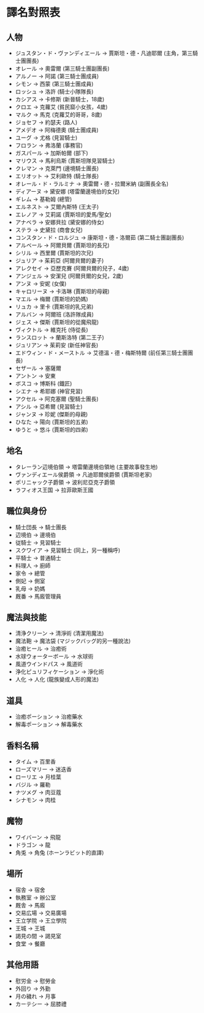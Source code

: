 # 譯名對照表

## 人物
- ジュスタン・ド・ヴァンディエール → 賈斯坦・德・凡迪耶爾 (主角，第三騎士團團長)
- オレール → 奧雷爾 (第三騎士團副團長)
- アルノー → 阿諾 (第三騎士團成員)
- シモン → 西蒙 (第三騎士團成員)
- ロッシュ → 洛許 (騎士小隊隊長)
- カシアス → 卡修斯 (新晉騎士，18歲)
- クロエ → 克蘿艾 (貧民窟小女孩，4歲)
- マルク → 馬克 (克蘿艾的哥哥，8歲)
- ジョセフ → 約瑟夫 (路人)
- アメデオ → 阿梅德奧 (騎士團成員)
- ユーグ → 尤格 (見習騎士)
- フロラン → 弗洛蘭 (事務官)
- ガスパール → 加斯帕爾 (部下)
- マリウス → 馬利烏斯 (賈斯坦隊見習騎士)
- クレマン → 克萊門 (邊境騎士團長)
- エリオット → 艾利歐特 (騎士隊長)
- オレール・ド・ラルミナ → 奧雷爾・德・拉爾米納 (副團長全名)
- ディアーヌ → 黛安娜 (塔雷蘭邊境伯的女兒)
- ギレム → 基勒姆 (總管)
- エルネスト → 艾爾內斯特 (王太子)
- エレノア → 艾莉諾 (賈斯坦的愛馬/聖女)
- アナベラ → 安娜貝拉 (黛安娜的侍女)
- ステラ → 史黛拉 (商會女兒)
- コンスタン・ド・ロルジュ → 康斯坦・德・洛爾茹 (第二騎士團副團長)
- アルベール → 阿爾貝爾 (賈斯坦的長兄)
- シリル → 西里爾 (賈斯坦的次兄)
- ジュリア → 茱莉亞 (阿爾貝爾的妻子)
- アレクセイ → 亞歷克賽 (阿爾貝爾的兒子，4歲)
- アンジェル → 安潔兒 (阿爾貝爾的女兒，2歲)
- アンヌ → 安妮 (女僕)
- キャロリーヌ → 卡洛琳 (賈斯坦的母親)
- マエル → 梅爾 (賈斯坦的奶媽)
- リュカ → 里卡 (賈斯坦的乳兄弟)
- アルバン → 阿爾班 (洛許隊成員)
- ジェス → 傑斯 (賈斯坦的從魔飛龍)
- ヴィクトル → 維克托 (侍從長)
- ランスロット → 蘭斯洛特 (第二王子)
- ジュリアン → 茱莉安 (新任神官長)
- エドウィン・ド・メーストル → 艾德溫・德・梅斯特爾 (前任第三騎士團團長)
- セザール → 塞薩爾
- アントン → 安東
- ボスコ → 博斯科 (鐵匠)
- シエナ → 希耶娜 (神官見習)
- アクセル → 阿克塞爾 (聖騎士團長)
- アシル → 亞希爾 (見習騎士)
- ジャンヌ → 珍妮 (傑斯的母親)
- ひなた → 陽向 (賈斯坦的五弟)
- ゆうと → 悠斗 (賈斯坦的四弟)

## 地名
- タレーラン辺境伯領 → 塔雷蘭邊境伯領地 (主要故事發生地)
- ヴァンディエール侯爵領 → 凡迪耶爾侯爵領 (賈斯坦老家)
- ポリニャック子爵領 → 波利尼亞克子爵領
- ラフィオス王国 → 拉菲歐斯王國

## 職位與身份
- 騎士団長 → 騎士團長
- 辺境伯 → 邊境伯
- 従騎士 → 見習騎士
- スクワイア → 見習騎士 (同上，另一種稱呼)
- 平騎士 → 普通騎士
- 料理人 → 廚師
- 家令 → 總管
- 側妃 → 側室
- 乳母 → 奶媽
- 厩番 → 馬廄管理員

## 魔法與技能
- 清浄クリーン → 清淨術 (清潔用魔法)
- 魔法鞄 → 魔法袋 (マジックバッグ的另一種說法)
- 治癒ヒール → 治癒術
- 水球ウォーターボール → 水球術
- 風道ウインドパス → 風道術
- 浄化ピュリフィケーション → 淨化術
- 人化 → 人化 (龍族變成人形的魔法)

## 道具
- 治癒ポーション → 治癒藥水
- 解毒ポーション → 解毒藥水

## 香料名稱
- タイム → 百里香
- ローズマリー → 迷迭香
- ローリエ → 月桂葉
- バジル → 羅勒
- ナツメグ → 肉豆蔻
- シナモン → 肉桂

## 魔物
- ワイバーン → 飛龍
- ドラゴン → 龍
- 角兎 → 角兔 (ホーンラビット的直譯)

## 場所
- 宿舎 → 宿舍
- 執務室 → 辦公室
- 厩舎 → 馬廄
- 交易広場 → 交易廣場
- 王立学院 → 王立學院
- 王城 → 王城
- 謁見の間 → 謁見室
- 食堂 → 餐廳

## 其他用語
- 慰労金 → 慰勞金
- 外回り → 外勤
- 月の穢れ → 月事
- カーテシー → 屈膝禮
